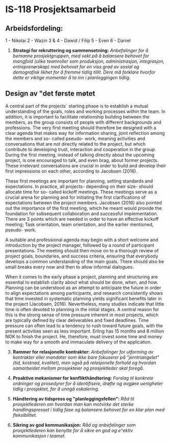 # IS-118 Prosjektsamarbeid

## Arbeidsfordeling:

1 - Nikolai
2 - Wazin
3 & 4 - Dawid / Filip
5 - Even
6 - Daniel

1. **Strategi for rekruttering og sammensetning:** *Anbefalinger for å bemanne prosjektgruppen, med vekt på å balansere behovet for mangfold (ulike teamroller som produksjon, administrasjon, integrasjon, entreprenørskap) med behovet for en viss grad av sosial og demografisk likhet for å fremme tidlig tillit. Dere må forklare hvorfor dette er viktige momenter å ta inn i planleggingen tidlig.*

## Design av "det første møtet
A central part of the projects´ starting phase is to establish a mutual understanding of the goals, roles and working processes within the team. In addition, it is important to facilitate relationship building between the members, as the group consists of people with different backgrounds and professions. The very first meeting should therefore be designed with a clear agenda that makes way for information sharing, joint reflection among the members and so- called pseudo- work, meaning activities and conversations that are not directly related to the project, but which contribute to developing trust, interaction and cooperation in the group. During the first meeting, instead of talking directly about the upcoming project, is one encouraged to talk, and even brag, about former projects. These irrelevant conversations are crucial in order to build and develop their first impressions on each other, according to Jacobsen (2016). 

These first meetings are important for planning, setting standards and expectations. In practice, all projects- depending on their size- should allocate time for so- called kickoff meetings. These meetings serve as a crucial arena for planning and for initiating the first clarifications of expectations between the project members. Jacobsen (2016) also pointed out the importance of the first meeting, which he meant would provide the foundation for subsequent collaboration and successful implementation. There are 3 points which are needed in order to have an effective kickoff meeting; Task orientation, team orientation, and the earlier mentioned, pseudo- work. 

A suitable and professional agenda may begin with a short welcome and introduction by the project manager, followed by a round of participant presentations. The meeting should then move on to a thorough review of project goals, boundaries, and success criteria, ensuring that everybody develops a common understanding of the main goals. There should also be small breaks every now and then to allow informal dialogues. 

When it comes to the early phase a project, planning and structuring are essential to establish clarity about what should be done, when, and how. Planning can be understood as an attempt to anticipate the future in order to align expectations among participants, and research consistently shows that time invested in systematic planning yields significant benefits later in the project (Jacobsen, 2016). Nevertheless, many studies indicate that little time is often devoted to planning in the initial stages. A central reason for this is the strong sense of time pressure inherent in most projects, which are typically defined by clear deliverables and fixed deadlines. Time pressure can often lead to a tendency to rush toward future goals, with the present activities seen as less important. Erling has 15 months and 8 million NOK to finish the project. He, therefore, must invest some time and money to make way for a smooth and immaculate delivery of the application. 



3. **Rammer for relasjonelle kontrakter:** *Anbefalinger for utforming av kontrakter eller mandater som ikke bare fokuserer på "jerntriangelet" (tid, kostnad, kvalitet), men også på relasjonelle forhold og hvordan samarbeidet mellom prosjekteier og prosjektleder skal foregå.*



4. **Proaktive mekanismer for konflikthåndtering:** *Forslag til konkrete ordninger og prosedyrer for å identifisere, drøfte og avgjøre uenigheter tidlig i prosjektet, for å unngå eskalering.*



5. **Håndtering av tidspress og "planleggingsfellen":** *Råd til prosjektlederen om hvordan man kan motvirke det sterke handlingspresset i tidlig fase og balansere behovet for en klar plan med fleksibilitet.*



6. **Sikring av god kommunikasjon:** *Råd og anbefalinger som prosjektlederen kan benytte for å sikre en god og e^ektiv kommunikasjon i teamet.*
